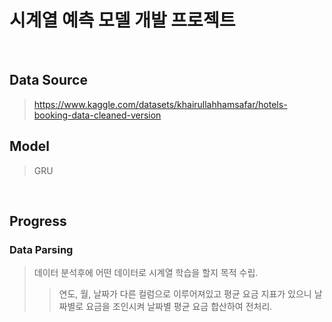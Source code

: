 # 시계열 예측 모델 개발 프로젝트

&nbsp;
## Data Source
> https://www.kaggle.com/datasets/khairullahhamsafar/hotels-booking-data-cleaned-version
## Model
> GRU

&nbsp;
## Progress
### Data Parsing
> 데이터 분석후에 어떤 데이터로 시계열 학습을 할지 목적 수립.
>> 연도, 월, 날짜가 다른 컬럼으로 이루어져있고 평균 요금 지표가 있으니 날짜별로 요금을 조인시켜 날짜별 평균 요금 합산하여 전처리.
